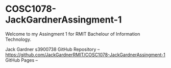 # COSC1078-JackGardnerAssingment-1

Welcome to my Assingment 1 for RMIT Bachelour of Information Technology.

Jack Gardner
s3900738
GitHub Repository – https://github.com/JackGardnerRMIT/COSC1078-JackGardnerAssingment-1
GitHub Pages –
